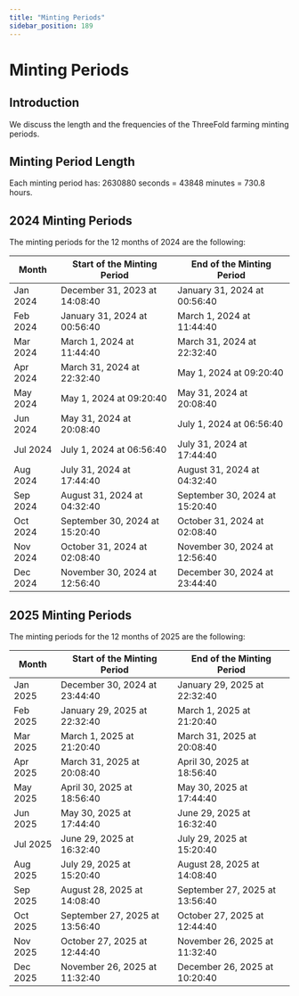 ```yaml
---
title: "Minting Periods"
sidebar_position: 189
---
```


<h1>Minting Periods</h1>

## Introduction

We discuss the length and the frequencies of the ThreeFold farming minting periods.

## Minting Period Length

Each minting period has: 2630880 seconds = 43848 minutes = 730.8 hours.

## 2024 Minting Periods

The minting periods for the 12 months of 2024 are the following:

| Month    | Start of the Minting Period     | End of the Minting Period       |
|----------|---------------------------------|---------------------------------|
| Jan 2024 | December 31, 2023 at 14\:08\:40 | January 31, 2024 at 00\:56\:40  |
| Feb 2024 | January 31, 2024 at 00\:56\:40  | March 1, 2024 at 11\:44\:40     |
| Mar 2024 | March 1, 2024 at 11\:44\:40     | March 31, 2024 at 22\:32\:40    |
| Apr 2024 | March 31, 2024 at 22\:32\:40    | May 1, 2024 at 09\:20\:40      |
| May 2024 | May 1, 2024 at 09\:20\:40      | May 31, 2024 at 20\:08\:40     |
| Jun 2024 | May 31, 2024 at 20\:08\:40    | July 1, 2024 at 06\:56\:40      |
| Jul 2024 | July 1, 2024 at 06\:56\:40      | July 31, 2024 at 17:44\:40    |
| Aug 2024 | July 31, 2024 at 17\:44\:40    | August 31, 2024 at 04\:32\:40   |
| Sep 2024 | August 31, 2024 at 04\:32\:40   | September 30, 2024 at 15\:20\:40   |
| Oct 2024 | September 30, 2024 at 15\:20\:40   | October 31, 2024 at 02\:08\:40  |
| Nov 2024 | October 31, 2024 at 02\:08\:40  | November 30, 2024 at 12\:56\:40  |
| Dec 2024 | November 30, 2024 at 12\:56\:40  | December 30, 2024 at 23\:44\:40 |

## 2025 Minting Periods

The minting periods for the 12 months of 2025 are the following:

| Month    | Start of the Minting Period     | End of the Minting Period       |
|----------|---------------------------------|---------------------------------|
| Jan 2025 | December 30, 2024 at 23:44:40   | January 29, 2025 at 22:32:40    |
| Feb 2025 | January 29, 2025 at 22:32:40    | March 1, 2025 at 21:20:40       |
| Mar 2025 | March 1, 2025 at 21:20:40       | March 31, 2025 at 20:08:40      |
| Apr 2025 | March 31, 2025 at 20:08:40      | April 30, 2025 at 18:56:40      |
| May 2025 | April 30, 2025 at 18:56:40      | May 30, 2025 at 17:44:40        |
| Jun 2025 | May 30, 2025 at 17:44:40        | June 29, 2025 at 16:32:40       |
| Jul 2025 | June 29, 2025 at 16:32:40       | July 29, 2025 at 15:20:40       |
| Aug 2025 | July 29, 2025 at 15:20:40       | August 28, 2025 at 14:08:40     |
| Sep 2025 | August 28, 2025 at 14:08:40     | September 27, 2025 at 13:56:40  |
| Oct 2025 | September 27, 2025 at 13:56:40  | October 27, 2025 at 12:44:40    |
| Nov 2025 | October 27, 2025 at 12:44:40    | November 26, 2025 at 11:32:40   |
| Dec 2025 | November 26, 2025 at 11:32:40   | December 26, 2025 at 10:20:40   |
